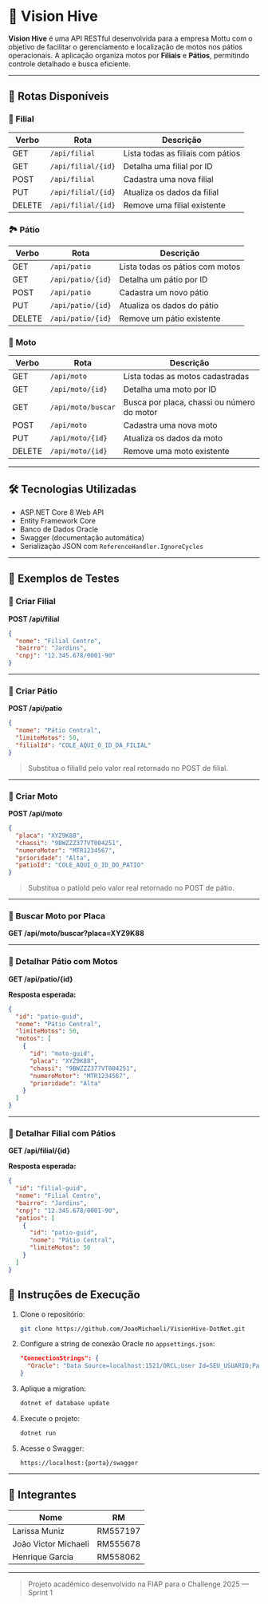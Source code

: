 # 🚀 Vision Hive

**Vision Hive** é uma API RESTful desenvolvida para a empresa Mottu com o objetivo de facilitar o gerenciamento e localização de motos nos pátios operacionais. A aplicação organiza motos por **Filiais** e **Pátios**, permitindo controle detalhado e busca eficiente.

---

## 🔗 Rotas Disponíveis

### 🏢 Filial
| Verbo | Rota                | Descrição                         |
|-------|---------------------|-----------------------------------|
| GET   | `/api/filial`       | Lista todas as filiais com pátios |
| GET   | `/api/filial/{id}`  | Detalha uma filial por ID         |
| POST  | `/api/filial`       | Cadastra uma nova filial          |
| PUT   | `/api/filial/{id}`  | Atualiza os dados da filial       |
| DELETE| `/api/filial/{id}`  | Remove uma filial existente       |

### 🏞️  Pátio
| Verbo | Rota                | Descrição                         |
|-------|---------------------|-----------------------------------|
| GET   | `/api/patio`        | Lista todas os pátios com motos   |
| GET   | `/api/patio/{id}`   | Detalha um pátio por ID           |
| POST  | `/api/patio`        | Cadastra um novo pátio            |
| PUT   | `/api/patio/{id}`   | Atualiza os dados do pátio        |
| DELETE| `/api/patio/{id}`   | Remove um pátio existente         |


### 🛵 Moto
| Verbo | Rota                   | Descrição                                     |
|-------|------------------------|-----------------------------------------------|
| GET   | `/api/moto`            | Lista todas as motos cadastradas              |
| GET   | `/api/moto/{id}`       | Detalha uma moto por ID                       |
| GET   | `/api/moto/buscar`     | Busca por placa, chassi ou número do motor    |
| POST  | `/api/moto`            | Cadastra uma nova moto                        |
| PUT   | `/api/moto/{id}`       | Atualiza os dados da moto                     |
| DELETE| `/api/moto/{id}`       | Remove uma moto existente                     |

---

## 🛠 Tecnologias Utilizadas

- ASP.NET Core 8 Web API
- Entity Framework Core
- Banco de Dados Oracle
- Swagger (documentação automática)
- Serialização JSON com `ReferenceHandler.IgnoreCycles`

---

## 🧪 Exemplos de Testes

### 🔹 Criar Filial

**POST /api/filial**

```json
{
  "nome": "Filial Centro",
  "bairro": "Jardins",
  "cnpj": "12.345.678/0001-90"
}

```

---

### 🔹 Criar Pátio

**POST /api/patio**

```json
{
  "nome": "Pátio Central",
  "limiteMotos": 50,
  "filialId": "COLE_AQUI_O_ID_DA_FILIAL"
}

```

> Substitua o filialId pelo valor real retornado no POST de filial.

---

### 🔹 Criar Moto

**POST /api/moto**

```json
{
  "placa": "XYZ9K88",
  "chassi": "9BWZZZ377VT004251",
  "numeroMotor": "MTR1234567",
  "prioridade": "Alta",
  "patioId": "COLE_AQUI_O_ID_DO_PATIO"
}

```

> Substitua o patioId pelo valor real retornado no POST de pátio.

---

### 🔹 Buscar Moto por Placa

**GET /api/moto/buscar?placa=XYZ9K88**

---

### 🔹 Detalhar Pátio com Motos

**GET /api/patio/{id}**

**Resposta esperada:**

```json
{
  "id": "patio-guid",
  "nome": "Pátio Central",
  "limiteMotos": 50,
  "motos": [
    {
      "id": "moto-guid",
      "placa": "XYZ9K88",
      "chassi": "9BWZZZ377VT004251",
      "numeroMotor": "MTR1234567",
      "prioridade": "Alta"
    }
  ]
}

```

---

### 🔹 Detalhar Filial com Pátios

**GET /api/filial/{id}**

**Resposta esperada:**

```json
{
  "id": "filial-guid",
  "nome": "Filial Centro",
  "bairro": "Jardins",
  "cnpj": "12.345.678/0001-90",
  "patios": [
    {
      "id": "patio-guid",
      "nome": "Pátio Central",
      "limiteMotos": 50
    }
  ]
}


```

## 🚀 Instruções de Execução

1. Clone o repositório:
   ```bash
   git clone https://github.com/JoaoMichaeli/VisionHive-DotNet.git
   ```

2. Configure a string de conexão Oracle no `appsettings.json`:
   ```json
   "ConnectionStrings": {
     "Oracle": "Data Source=localhost:1521/ORCL;User Id=SEU_USUARIO;Password=SUA_SENHA;"
   }
   ```

3. Aplique a migration:
   ```bash
   dotnet ef database update
   ```

4. Execute o projeto:
   ```bash
   dotnet run
   ```

5. Acesse o Swagger:
   ```
   https://localhost:{porta}/swagger
   ```

---

## 👥 Integrantes

| Nome                   | RM       |
|------------------------|----------|
| Larissa Muniz          | RM557197 |
| João Victor Michaeli   | RM555678 |
| Henrique Garcia        | RM558062 |

---

> Projeto acadêmico desenvolvido na FIAP para o Challenge 2025 — Sprint 1

